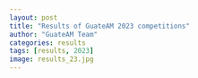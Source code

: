 ```yaml
---
layout: post
title: "Results of GuateAM 2023 competitions"
author: "GuateAM Team"
categories: results
tags: [results, 2023]
image: results_23.jpg
---
```

